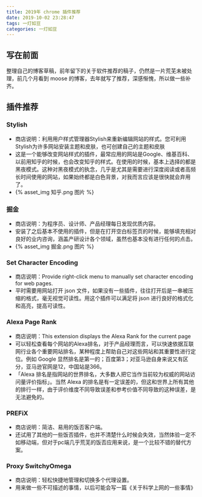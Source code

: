 ```yaml
---
title: 2019年 chrome 插件推荐
date: 2019-10-02 23:28:47
tags: 一灯如豆
categories: 一灯如豆
---
```


## 写在前面

整理自己的博客草稿，前年留下的关于软件推荐的稿子，仍然是一片荒芜未被处理，前几个月看到 moose 的博客，去年就写了推荐，深感惭愧，所以做一些补齐。



## 插件推荐

### Stylish
  - 商店说明：利用用户样式管理器Stylish来重新编辑网站的样式。您可利用Stylish为许多网站安装主题和皮肤，也可创建自己的主题和皮肤
  - 这是一个能够改变网站样式的插件，最常应用的网站是Google、维基百科、以前用知乎的时候，也会改变知乎的样式。在使用的时候，基本上选择的都是黑夜模式。这种对黑夜模式的执念，几乎是尤其是需要进行深度阅读或者高频长时间使用的网站，如果始终都是白色背景，对我而言应该是很快就会弃用了。
  - {% asset_img 知乎.png 图片 %}


### 掘金
  - 商店说明：为程序员、设计师、产品经理每日发现优质内容。
  - 安装了之后基本不使用的插件，但是在打开空白标签页的时候，能够填充相对良好的业内咨询，涵盖产研设计各个领域，虽然也基本没有进行任何的点击。
  - {% asset_img 掘金.png 图片 %}


### Set Character Encoding
  - 商店说明：Provide right-click menu to manually set character encoding for web pages.
  - 平时需要用网站打开 json 文件，如果没有一些插件，往往打开后是一串被压缩的格式，毫无视觉可读性。用这个插件可以满足将 json 进行良好的格式化和高亮，提高可读性。


### Alexa Page Rank
  - 商店说明：This extension displays the Alexa Rank for the current page
  - 可以轻松查看每个网站的Alexa排名，对于产品经理而言，可以快速依据互联网行业各个重要网站排名，某种程度上帮助自己对这些网站和其重要性进行定位。例如 Google 显然排名是第一的；百度第3；对亚马逊自身来说又有区分，亚马逊官网是12，中国站是366。
  - 「Alexa 排名是指网站的世界排名，大多数人把它当作当前较为权威的网站访问量评价指标」。当然 Alexa 的排名是有一定误差的，但这和世界上所有其他的排行一样，由于评价维度不同导致误差和参考价值不同导致的这种误差，是无法避免的。


### PREFiX
  - 商店说明：简洁、易用的饭否客户端。
  - 还试用了其他的一些饭否插件，也并不清楚什么时候会失效，当然体验一定不如移动端，但对于pc端几乎荒芜的饭否应用来说，是一个比较不错的替代方案。


### Proxy SwitchyOmega
  - 商店说明：轻松快捷地管理和切换多个代理设置。
  - 用来做一些不可描述的事情，以后可能会写一篇《关于科学上网的一些事情》